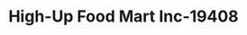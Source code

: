 ---
f_zip-code: 20164
f_state-code: VA
title: High-Up Food Mart Inc-19408
f_phone: 703-444-8888
f_city-only: Sterling
f_address: 93 Sugarland Run Dr Sterling
f_location-unique-id: '19408'
slug: high-up-food-mart-inc-19408
updated-on: '2024-05-30T13:46:58.046Z'
created-on: '2024-05-30T13:36:59.803Z'
published-on: '2024-05-30T13:54:32.469Z'
f_city-state: cms/city/sterling-va.md
f_company: cms/company/high-up-food-mart-inc.md
f_state: cms/state/virginia.md
layout: '[payday-loan].html'
tags: payday-loan
---